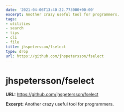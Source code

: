 ```yaml
---
date: '2021-04-06T13:40:22.773000+00:00'
excerpt: Another crazy useful tool for programmers.
tags:
- utilities
- search
- tips
- cli
- file
title: jhspetersson/fselect
type: drop
url: https://github.com/jhspetersson/fselect
---
```


# jhspetersson/fselect

**URL:** https://github.com/jhspetersson/fselect

**Excerpt:** Another crazy useful tool for programmers.
